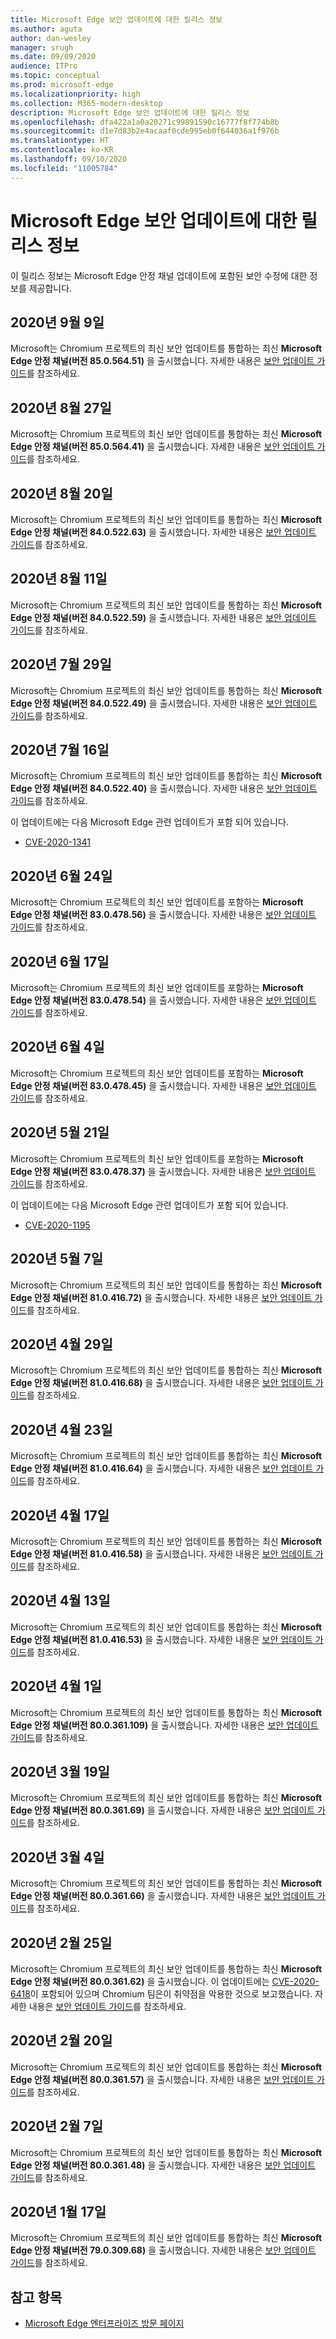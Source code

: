 ```yaml
---
title: Microsoft Edge 보안 업데이트에 대한 릴리스 정보
ms.author: aguta
author: dan-wesley
manager: srugh
ms.date: 09/09/2020
audience: ITPro
ms.topic: conceptual
ms.prod: microsoft-edge
ms.localizationpriority: high
ms.collection: M365-modern-desktop
description: Microsoft Edge 보안 업데이트에 대한 릴리스 정보
ms.openlocfilehash: dfa422a1a0a20271c99891590c16777f8f774b8b
ms.sourcegitcommit: d1e7d83b2e4acaaf0cde995eb0f644036a1f976b
ms.translationtype: HT
ms.contentlocale: ko-KR
ms.lasthandoff: 09/10/2020
ms.locfileid: "11005784"
---
```

# Microsoft Edge 보안 업데이트에 대한 릴리스 정보

이 릴리스 정보는 Microsoft Edge 안정 채널 업데이트에 포함된 보안 수정에 대한 정보를 제공합니다.

## 2020년 9월 9일

Microsoft는 Chromium 프로젝트의 최신 보안 업데이트를 통합하는 최신 **Microsoft Edge 안정 채널(버전 85.0.564.51)** 을 출시했습니다. 자세한 내용은 [보안 업데이트 가이드](https://portal.msrc.microsoft.com/en-us/security-guidance/advisory/ADV200002)를 참조하세요.

## 2020년 8월 27일

Microsoft는 Chromium 프로젝트의 최신 보안 업데이트를 통합하는 최신 **Microsoft Edge 안정 채널(버전 85.0.564.41)** 을 출시했습니다. 자세한 내용은 [보안 업데이트 가이드](https://portal.msrc.microsoft.com/en-us/security-guidance/advisory/ADV200002)를 참조하세요.

## 2020년 8월 20일

Microsoft는 Chromium 프로젝트의 최신 보안 업데이트를 통합하는 최신 **Microsoft Edge 안정 채널(버전 84.0.522.63)** 을 출시했습니다. 자세한 내용은 [보안 업데이트 가이드](https://portal.msrc.microsoft.com/en-us/security-guidance/advisory/ADV200002)를 참조하세요. 

## 2020년 8월 11일

Microsoft는 Chromium 프로젝트의 최신 보안 업데이트를 통합하는 최신 **Microsoft Edge 안정 채널(버전 84.0.522.59)** 을 출시했습니다. 자세한 내용은 [보안 업데이트 가이드](https://portal.msrc.microsoft.com/en-us/security-guidance/advisory/ADV200002)를 참조하세요.

## 2020년 7월 29일

Microsoft는 Chromium 프로젝트의 최신 보안 업데이트를 통합하는 최신 **Microsoft Edge 안정 채널(버전 84.0.522.49)** 을 출시했습니다. 자세한 내용은 [보안 업데이트 가이드](https://portal.msrc.microsoft.com/en-us/security-guidance/advisory/ADV200002)를 참조하세요.

## 2020년 7월 16일

Microsoft는 Chromium 프로젝트의 최신 보안 업데이트를 통합하는 최신 **Microsoft Edge 안정 채널(버전 84.0.522.40)** 을 출시했습니다. 자세한 내용은 [보안 업데이트 가이드](https://portal.msrc.microsoft.com/en-us/security-guidance/advisory/ADV200002)를 참조하세요.

이 업데이트에는 다음 Microsoft Edge 관련 업데이트가 포함 되어 있습니다.
- [CVE-2020-1341](https://portal.msrc.microsoft.com/en-us/security-guidance/advisory/CVE-2020-1341)

## 2020년 6월 24일

Microsoft는 Chromium 프로젝트의 최신 보안 업데이트를 포함하는 **Microsoft Edge 안정 채널(버전 83.0.478.56)** 을 출시했습니다. 자세한 내용은 [보안 업데이트 가이드](https://portal.msrc.microsoft.com/en-us/security-guidance/advisory/ADV200002)를 참조하세요.

## 2020년 6월 17일

Microsoft는 Chromium 프로젝트의 최신 보안 업데이트를 포함하는 **Microsoft Edge 안정 채널(버전 83.0.478.54)** 을 출시했습니다. 자세한 내용은 [보안 업데이트 가이드](https://portal.msrc.microsoft.com/en-us/security-guidance/advisory/ADV200002)를 참조하세요.

## 2020년 6월 4일

Microsoft는 Chromium 프로젝트의 최신 보안 업데이트를 포함하는 **Microsoft Edge 안정 채널(버전 83.0.478.45)** 을 출시했습니다. 자세한 내용은 [보안 업데이트 가이드](https://portal.msrc.microsoft.com/en-us/security-guidance/advisory/ADV200002)를 참조하세요.

## 2020년 5월 21일

Microsoft는 Chromium 프로젝트의 최신 보안 업데이트를 포함하는 **Microsoft Edge 안정 채널(버전 83.0.478.37)** 을 출시했습니다. 자세한 내용은 [보안 업데이트 가이드](https://portal.msrc.microsoft.com/en-us/security-guidance/advisory/ADV200002)를 참조하세요.

이 업데이트에는 다음 Microsoft Edge 관련 업데이트가 포함 되어 있습니다.
- [CVE-2020-1195](https://portal.msrc.microsoft.com/en-us/security-guidance/advisory/CVE-2020-1195)

## 2020년 5월 7일

Microsoft는 Chromium 프로젝트의 최신 보안 업데이트를 통합하는 최신 **Microsoft Edge 안정 채널(버전 81.0.416.72)** 을 출시했습니다.
자세한 내용은 [보안 업데이트 가이드](https://portal.msrc.microsoft.com/en-us/security-guidance/advisory/ADV200002)를 참조하세요.

## 2020년 4월 29일

Microsoft는 Chromium 프로젝트의 최신 보안 업데이트를 통합하는 최신 **Microsoft Edge 안정 채널(버전 81.0.416.68)** 을 출시했습니다.
자세한 내용은 [보안 업데이트 가이드](https://portal.msrc.microsoft.com/en-us/security-guidance/advisory/ADV200002)를 참조하세요.

## 2020년 4월 23일

Microsoft는 Chromium 프로젝트의 최신 보안 업데이트를 통합하는 최신 **Microsoft Edge 안정 채널(버전  81.0.416.64)** 을 출시했습니다.
자세한 내용은 [보안 업데이트 가이드](https://portal.msrc.microsoft.com/en-us/security-guidance/advisory/ADV200002)를 참조하세요.

## 2020년 4월 17일

Microsoft는 Chromium 프로젝트의 최신 보안 업데이트를 통합하는 최신 **Microsoft Edge 안정 채널(버전 81.0.416.58)** 을 출시했습니다.
자세한 내용은 [보안 업데이트 가이드](https://portal.msrc.microsoft.com/en-us/security-guidance/advisory/ADV200002)를 참조하세요.

## 2020년 4월 13일

Microsoft는 Chromium 프로젝트의 최신 보안 업데이트를 통합하는 최신 **Microsoft Edge 안정 채널(버전 81.0.416.53)** 을 출시했습니다.
자세한 내용은 [보안 업데이트 가이드](https://portal.msrc.microsoft.com/en-us/security-guidance/advisory/ADV200002)를 참조하세요.

## 2020년 4월 1일

Microsoft는 Chromium 프로젝트의 최신 보안 업데이트를 통합하는 최신 **Microsoft Edge 안정 채널(버전 80.0.361.109)** 을 출시했습니다.
자세한 내용은 [보안 업데이트 가이드](https://portal.msrc.microsoft.com/en-us/security-guidance/advisory/ADV200002)를 참조하세요.

## 2020년 3월 19일

Microsoft는 Chromium 프로젝트의 최신 보안 업데이트를 통합하는 최신 **Microsoft Edge 안정 채널(버전 80.0.361.69)** 을 출시했습니다.
자세한 내용은 [보안 업데이트 가이드](https://portal.msrc.microsoft.com/en-us/security-guidance/advisory/ADV200002)를 참조하세요.

## 2020년 3월 4일

Microsoft는 Chromium 프로젝트의 최신 보안 업데이트를 통합하는 최신 **Microsoft Edge 안정 채널(버전 80.0.361.66)** 을 출시했습니다. 자세한 내용은 [보안 업데이트 가이드](https://portal.msrc.microsoft.com/en-us/security-guidance/advisory/ADV200002)를 참조하세요.

## 2020년 2월 25일

Microsoft는 Chromium 프로젝트의 최신 보안 업데이트를 통합하는 최신 **Microsoft Edge 안정 채널(버전 80.0.361.62)** 을 출시했습니다. 이 업데이트에는 [CVE-2020-6418](https://cve.mitre.org/cgi-bin/cvename.cgi?name=CVE-2020-6418)이 포함되어 있으며 Chromium 팀은이 취약점을 악용한 것으로 보고했습니다. 자세한 내용은 [보안 업데이트 가이드](https://portal.msrc.microsoft.com/en-us/security-guidance/advisory/ADV200002)를 참조하세요.

## 2020년 2월 20일

Microsoft는 Chromium 프로젝트의 최신 보안 업데이트를 통합하는 최신 **Microsoft Edge 안정 채널(버전 80.0.361.57)** 을 출시했습니다. 자세한 내용은 [보안 업데이트 가이드](https://portal.msrc.microsoft.com/en-us/security-guidance/advisory/ADV200002)를 참조하세요.

## 2020년 2월 7일

Microsoft는 Chromium 프로젝트의 최신 보안 업데이트를 통합하는 최신 **Microsoft Edge 안정 채널(버전 80.0.361.48)** 을 출시했습니다. 자세한 내용은 [보안 업데이트 가이드](https://portal.msrc.microsoft.com/en-us/security-guidance/advisory/ADV200002)를 참조하세요.

## 2020년 1월 17일

Microsoft는 Chromium 프로젝트의 최신 보안 업데이트를 통합하는 최신 **Microsoft Edge 안정 채널(버전 79.0.309.68)** 을 출시했습니다.
자세한 내용은 [보안 업데이트 가이드](https://portal.msrc.microsoft.com/en-us/security-guidance/advisory/ADV200002)를 참조하세요.

## 참고 항목

- [Microsoft Edge 엔터프라이즈 방문 페이지](https://aka.ms/EdgeEnterprise)

